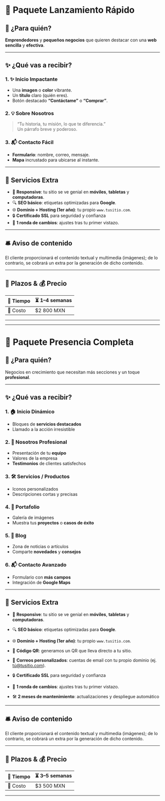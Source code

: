 # 🚀 Paquete **Lanzamiento Rápido**

## 🎯 ¿Para quién?  
**Emprendedores** y **pequeños negocios** que quieren destacar con una **web sencilla** y **efectiva**.

---

## ✨ ¿Qué vas a recibir?

### 1. ✨ **Inicio Impactante**
- Una **imagen** o **color** vibrante.  
- Un **título** claro (quién eres).  
- Botón destacado **“Contáctame”** o **“Comprar”**.

### 2. 💡 **Sobre Nosotros**
> “Tu historia, tu misión, lo que te diferencia.”  
> Un párrafo breve y poderoso.

### 3. 📬 **Contacto Fácil**
- **Formulario**: nombre, correo, mensaje.  
- **Mapa** incrustado para ubicarse al instante.

---


## 🎁 Servicios Extra


- 📱 **Responsive**: tu sitio se ve genial en **móviles**, **tabletas** y **computadoras**.  
- 🔍 **SEO básico**: etiquetas optimizadas para **Google**.  
- 🌐 **Dominio + Hosting (1er año)**: tu propio `www.tusitio.com`. 
- 🔒 **Certificado SSL** para seguridad y confianza 
- 🔄 **1 ronda de cambios**: ajustes tras tu primer vistazo.


---
## 🛎️ Aviso de contenido
El cliente proporcionará el contenido textual y multimedia (imágenes); de lo contrario, se cobrará un extra por la generación de dicho contenido.

---

## 📅 Plazos & 💰 Precio

| 📆 Tiempo       | ⏳ 1–4 semanas       |
|-----------------|---------------------|
| 💸 Costo        |  $2 800 MXN |

---

---


# 🚀 Paquete **Presencia Completa**

## 🎯 ¿Para quién?  
Negocios en crecimiento que necesitan más secciones y un toque **profesional**.

---

## ✨ ¿Qué vas a recibir?

### 1. 🏠 **Inicio Dinámico**
- Bloques de **servicios destacados**  
- Llamado a la acción irresistible

### 2. 🏢 **Nosotros Profesional**
- Presentación de tu **equipo**  
- Valores de la empresa  
- **Testimonios** de clientes satisfechos

### 3. 🛠️ **Servicios / Productos**
- Iconos personalizados  
- Descripciones cortas y precisas

### 4. 🎨 **Portafolio**
- Galería de imágenes  
- Muestra tus **proyectos** o **casos de éxito**

### 5. 📰 **Blog**
- Zona de noticias o artículos  
- Comparte **novedades** y **consejos**

### 6. 📬 **Contacto Avanzado**
- Formulario con **más campos**  
- Integración de **Google Maps**

---


## 🎁 Servicios Extra


- 📱 **Responsive**: tu sitio se ve genial en **móviles**, **tabletas** y **computadoras**.  
- 🔍 **SEO básico**: etiquetas optimizadas para **Google**.  
- 🌐 **Dominio + Hosting (1er año)**: tu propio `www.tusitio.com`.  
- 🔗 **Código QR**: generamos un QR que lleva directo a tu sitio.  

- 📧 **Correos personalizados**: cuentas de email con tu propio dominio (ej. tú@tusitio.com).
- 🔒 **Certificado SSL** para seguridad y confianza
- 🔄 **1 ronda de cambios**: ajustes tras tu primer vistazo.
- 🛠️ **2 meses de mantenimiento**: actualizaciones y despliegue automático  


---
## 🛎️ Aviso de contenido
El cliente proporcionará el contenido textual y multimedia (imágenes); de lo contrario, se cobrará un extra por la generación de dicho contenido.

---

## 📅 Plazos & 💰 Precio

| 📆 Tiempo       | ⏳ 3–5 semanas       |
|-----------------|----------------------|
| 💸 Costo        |  $3 500 MXN |

---




